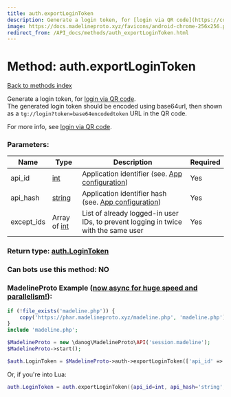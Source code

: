 ```yaml
---
title: auth.exportLoginToken
description: Generate a login token, for [login via QR code](https://core.telegram.org/api/qr-login).  
image: https://docs.madelineproto.xyz/favicons/android-chrome-256x256.png
redirect_from: /API_docs/methods/auth_exportLoginToken.html
---
```

# Method: auth.exportLoginToken
[Back to methods index](index.md)



Generate a login token, for [login via QR code](https://core.telegram.org/api/qr-login).  
The generated login token should be encoded using base64url, then shown as a `tg://login?token=base64encodedtoken` URL in the QR code.

For more info, see [login via QR code](https://core.telegram.org/api/qr-login).

### Parameters:

| Name     |    Type       | Description | Required |
|----------|---------------|-------------|----------|
|api\_id|[int](../types/int.md) | Application identifier (see. [App configuration](https://core.telegram.org/myapp)) | Yes|
|api\_hash|[string](../types/string.md) | Application identifier hash (see. [App configuration](https://core.telegram.org/myapp)) | Yes|
|except\_ids|Array of [int](../types/int.md) | List of already logged-in user IDs, to prevent logging in twice with the same user | Yes|


### Return type: [auth.LoginToken](../types/auth.LoginToken.md)

### Can bots use this method: **NO**


### MadelineProto Example ([now async for huge speed and parallelism!](https://docs.madelineproto.xyz/docs/ASYNC.html)):


```php
if (!file_exists('madeline.php')) {
    copy('https://phar.madelineproto.xyz/madeline.php', 'madeline.php');
}
include 'madeline.php';

$MadelineProto = new \danog\MadelineProto\API('session.madeline');
$MadelineProto->start();

$auth.LoginToken = $MadelineProto->auth->exportLoginToken(['api_id' => int, 'api_hash' => 'string', 'except_ids' => [int, int], ]);
```

Or, if you're into Lua:

```lua
auth.LoginToken = auth.exportLoginToken({api_id=int, api_hash='string', except_ids={int}, })
```

